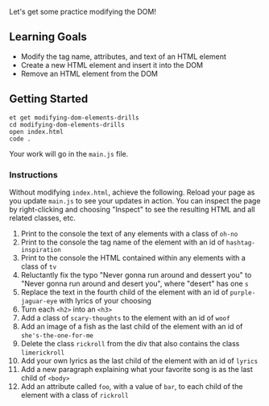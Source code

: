 Let's get some practice modifying the DOM!

## Learning Goals

- Modify the tag name, attributes, and text of an HTML element
- Create a new HTML element and insert it into the DOM
- Remove an HTML element from the DOM

## Getting Started

```no-highlight
et get modifying-dom-elements-drills
cd modifying-dom-elements-drills
open index.html
code .
```

Your work will go in the `main.js` file.

### Instructions

Without modifying `index.html`, achieve the following. Reload your page as you update `main.js` to see your updates in action. You can inspect the page by right-clicking and choosing "Inspect" to see the resulting HTML and all related classes, etc.

1. Print to the console the text of any elements with a class of `oh-no`
2. Print to the console the tag name of the element with an id of `hashtag-inspiration`
3. Print to the console the HTML contained within any elements with a class of `tv`
4. Reluctantly fix the typo "Never gonna run around and dessert you" to "Never gonna run around and desert you", where "desert" has one `s`
5. Replace the text in the fourth child of the element with an id of `purple-jaguar-eye` with lyrics of your choosing
6. Turn each `<h2>` into an `<h3>`
7. Add a class of `scary-thoughts` to the element with an id of `woof`
8. Add an image of a fish as the last child of the element with an id of `she's-the-one-for-me`
9. Delete the class `rickroll` from the div that also contains the class `limerickroll`
10. Add your own lyrics as the last child of the element with an id of `lyrics`
11. Add a new paragraph explaining what your favorite song is as the last child of `<body>`
12. Add an attribute called `foo`, with a value of `bar`, to each child of the element with a class of `rickroll`
